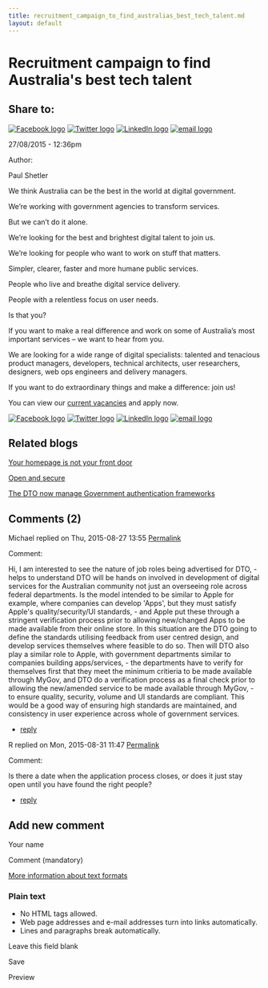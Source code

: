 ```yaml
---
title: recruitment_campaign_to_find_australias_best_tech_talent.md
layout: default
---
```

Recruitment campaign to find Australia's best tech talent
=========================================================

Share to:
---------

[![Facebook logo](https://www.dto.gov.au/profiles/govcms/modules/features/govcms_share_links/images/facebook.png)](http://www.facebook.com/sharer.php?u=https%3A//www.dto.gov.au/blog/recruitment-campaign-find-australias-best-tech-talent&t=Recruitment%20campaign%20to%20find%20Australia%27s%20best%20tech%20talent "Share on Facebook") [![Twitter logo](https://www.dto.gov.au/profiles/govcms/modules/features/govcms_share_links/images/twitter.png)](http://twitter.com/share?url=https%3A//www.dto.gov.au/blog/recruitment-campaign-find-australias-best-tech-talent&text=Recruitment%20campaign%20to%20find%20Australia%27s%20best%20tech%20talent "Share this on Twitter") [![LinkedIn logo](https://www.dto.gov.au/profiles/govcms/modules/features/govcms_share_links/images/linkedin.png)](http://www.linkedin.com/shareArticle?mini=true&url=https%3A//www.dto.gov.au/blog/recruitment-campaign-find-australias-best-tech-talent&title=Recruitment%20campaign%20to%20find%20Australia%27s%20best%20tech%20talent&summary=We%20think%20Australia%20can%20be%20the%20best%20in%20the%20world%20at%20digital%20government.&source=Digital%20Transformation%20Office "Publish this post to LinkedIn") [![email logo](https://www.dto.gov.au/profiles/govcms/modules/features/govcms_share_links/images/email.png)](mailto:?subject=Recruitment%20campaign%20to%20find%20Australia%27s%20best%20tech%20talent&body=https%3A//www.dto.gov.au/blog/recruitment-campaign-find-australias-best-tech-talent "Share via email")

27/08/2015 - 12:36pm

Author: 

Paul Shetler

We think Australia can be the best in the world at digital government.

We’re working with government agencies to transform services.

But we can’t do it alone.

We’re looking for the best and brightest digital talent to join us.

We’re looking for people who want to work on stuff that matters.

Simpler, clearer, faster and more humane public services.

People who live and breathe digital service delivery.

People with a relentless focus on user needs.

Is that you?

If you want to make a real difference and work on some of Australia’s most important services – we want to hear from you.

We are looking for a wide range of digital specialists: talented and tenacious product managers, developers, technical architects, user researchers, designers, web ops engineers and delivery managers.

If you want to do extraordinary things and make a difference: join us!

You can view our [current vacancies](../digital_service_standard.md#sign-me-up) and apply now.

[![Facebook logo](https://www.dto.gov.au/profiles/govcms/modules/features/govcms_share_links/images/facebook.png)](http://www.facebook.com/sharer.php?u=https%3A//www.dto.gov.au/blog/recruitment-campaign-find-australias-best-tech-talent&t=Recruitment%20campaign%20to%20find%20Australia%27s%20best%20tech%20talent "Share on Facebook") [![Twitter logo](https://www.dto.gov.au/profiles/govcms/modules/features/govcms_share_links/images/twitter.png)](http://twitter.com/share?url=https%3A//www.dto.gov.au/blog/recruitment-campaign-find-australias-best-tech-talent&text=Recruitment%20campaign%20to%20find%20Australia%27s%20best%20tech%20talent "Share this on Twitter") [![LinkedIn logo](https://www.dto.gov.au/profiles/govcms/modules/features/govcms_share_links/images/linkedin.png)](http://www.linkedin.com/shareArticle?mini=true&url=https%3A//www.dto.gov.au/blog/recruitment-campaign-find-australias-best-tech-talent&title=Recruitment%20campaign%20to%20find%20Australia%27s%20best%20tech%20talent&summary=We%20think%20Australia%20can%20be%20the%20best%20in%20the%20world%20at%20digital%20government.&source=Digital%20Transformation%20Office "Publish this post to LinkedIn") [![email logo](https://www.dto.gov.au/profiles/govcms/modules/features/govcms_share_links/images/email.png)](mailto:?subject=Recruitment%20campaign%20to%20find%20Australia%27s%20best%20tech%20talent&body=https%3A//www.dto.gov.au/blog/recruitment-campaign-find-australias-best-tech-talent "Share via email")

Related blogs
-------------

[Your homepage is not your front door](your_homepage_is_not_your_front_door.md)

[Open and secure](open_and_secure.md)

[The DTO now manage Government authentication frameworks](the_dto_now_manage_government_authentication_frameworks.md)

Comments (2)
------------

Michael replied on Thu, 2015-08-27 13:55 [Permalink](../comment/1trusted_digital_identity_framework.md#comment-1961)

Comment: 

Hi, I am interested to see the nature of job roles being advertised for DTO, - helps to understand DTO will be hands on involved in development of digital services for the Australian community not just an overseeing role across federal departments. Is the model intended to be similar to Apple for example, where companies can develop 'Apps', but they must satisfy Apple's quality/security/UI standards, - and Apple put these through a stringent verification process prior to allowing new/changed Apps to be made available from their online store. In this situation are the DTO going to define the standards utilising feedback from user centred design, and develop services themselves where feasible to do so.
 Then will DTO also play a similar role to Apple, with government departments similar to companies building apps/services, - the departments have to verify for themselves first that they meet the minimum critieria to be made available through MyGov, and DTO do a verification process as a final check prior to allowing the new/amended service to be made available through MyGov, - to ensure quality, security, volume and UI standards are compliant. This would be a good way of ensuring high standards are maintained, and consistency in user experience across whole of government services.

-   [reply](https://www.dto.gov.au/comment/reply/1151/1961)

R replied on Mon, 2015-08-31 11:47 [Permalink](../comment/1ministerial_content.md#comment-1996)

Comment: 

Is there a date when the application process closes, or does it just stay open until you have found the right people?

-   [reply](https://www.dto.gov.au/comment/reply/1151/1996)

Add new comment
---------------

Your name

Comment (mandatory)

[More information about text formats](../filter/tips.html)

### Plain text

-   No HTML tags allowed.
-   Web page addresses and e-mail addresses turn into links automatically.
-   Lines and paragraphs break automatically.

Leave this field blank

Save

Preview

